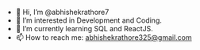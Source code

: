 - 👋 Hi, I’m @abhishekrathore7
- 👀 I’m interested in Development and Coding.
- 🌱 I’m currently learning SQL and ReactJS.
- 📫 How to reach me: abhishekrathore325@gmail.com

<!---
abhishekrathore7/abhishekrathore7 is a ✨ special ✨ repository because its `README.md` (this file) appears on your GitHub profile.
You can click the Preview link to take a look at your changes.
--->
